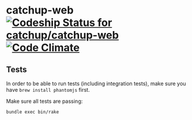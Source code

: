 # catchup-web [![Codeship Status for catchup/catchup-web](https://www.codeship.io/projects/facadc60-fa1b-0131-e120-6a9599d1e39b/status?branch=master)](https://www.codeship.io/projects/28996) [![Code Climate](https://codeclimate.com/github/catchup/catchup-web/badges/gpa.svg)](https://codeclimate.com/github/catchup/catchup-web)

## Tests

In order to be able to run tests (including integration tests), make sure you have `brew install phantomjs` first.

Make sure all tests are passing:

```bash
bundle exec bin/rake
```
